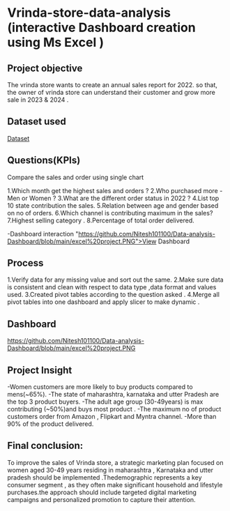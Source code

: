 # Vrinda-store-data-analysis (interactive Dashboard creation using Ms Excel )
## Project objective 
The vrinda store wants to create an annual sales report for 2022. so that, the owner of vrinda store can understand their customer and grow more sale in 2023 & 2024 .
## Dataset used 
<a href = "https://github.com/Nitesh101100/Data-analysis-Dashboard/blob/main/Vrinda%20Store%20Data%20Analysis%20data%20sheet.xlsx"> Dataset</a>

## Questions(KPIs)
Compare the sales and order using single chart    

1.Which month get the highest sales and orders ?
2.Who purchased more - Men or Women ?
3.What are the different order status in 2022 ?
4.List top 10 state contribution the sales.
5.Relation between age and gender based on no of orders.
6.Which channel is contributing maximum in the sales?
7.Highest selling category .
8.Percentage of total order delivered.

-Dashboard interaction <a>"https://github.com/Nitesh101100/Data-analysis-Dashboard/blob/main/excel%20project.PNG">View Dashboard</a>
## Process 

1.Verify data for any missing value and sort out the same.
2.Make sure data is consistent and clean with respect to data type ,data format and values used.
3.Created pivot tables according to the question asked .
4.Merge all pivot tables into one dashboard and apply slicer to make dynamic .

## Dashboard
https://github.com/Nitesh101100/Data-analysis-Dashboard/blob/main/excel%20project.PNG

## Project Insight
-Women customers are more likely to buy products compared to mens(~65%).
-The state of maharashtra, karnataka and utter Pradesh are the top 3 product buyers.
-The adult age group (30-49years) is max contributing (~50%)and buys most product .
-The maximum no of product customers order from Amazon , Flipkart and Myntra channel.
-More than 90% of the product delivered.

## Final conclusion:
To improve the sales of Vrinda store, a strategic marketing plan focused on women aged 30-49 years residing in maharashtra , Karnataka and utter pradesh should be implemented .Thedemographic represents a key consumer segment , as they often make significant household and lifestyle purchases.the approach should include targeted digital marketing campaigns and personalized promotion to capture their attention.




